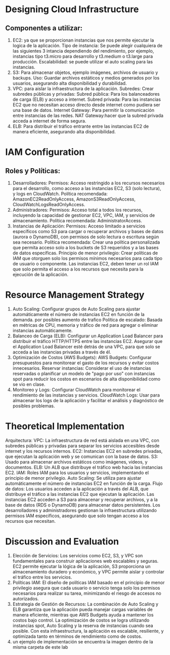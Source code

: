 # Designing Cloud Infrastructure
## Componentes a utilizar:
1. EC2: ya que se proporcionan instancias que nos permite ejecutar la logica de la aplicación.
Tipo de instancia: Se puede alegir cualquiera de las siguientes 3 intancia dependiendo del rendimiento, por ejemplo, instancias tipo t3.micro para desarrollo y t3.medium o t3.large para producción.
Escalabilidad: se puede utilizar el auto scaling para las instancias.
2. S3: Para almacenar objetos, ejemplo imágenes, archivos de usuario y backups.
Uso: Guardar archivos estáticos y medios generados por los usuarios, asegurando alta disponibilidad y durabilidad.
3. VPC: para aislar la infraestructura de la aplicación.
Subredes: Crear subredes públicas y privadas:
Subred pública: Para los balanceadores de carga (ELB) y acceso a internet.
Subred privada: Para las instancias EC2 que no necesitan acceso directo desde internet como pudiera ser una base de datos.
Internet Gateway: Para permitir la comunicación entre instancias de las redes.
NAT Gateway:hacer que la subred privada acceda a internet de forma segura.
4. ELB: Para distribuir el tráfico entrante entre las instancias EC2 de manera eficiente, asegurando alta disponibilidad.

# IAM Configuration
## Roles y Políticas:
1. Desarrolladores:
Permisos: Acceso restringido a los recursos necesarios para el desarrollo, como acceso a las instancias EC2, S3 (solo lectura), y logs en CloudWatch.
Política recomendada: AmazonEC2ReadOnlyAccess, AmazonS3ReadOnlyAccess, CloudWatchLogsReadOnlyAccess.
2. Administradores:
Permisos: Acceso total a todos los recursos, incluyendo la capacidad de gestionar EC2, VPC, IAM, y servicios de almacenamiento.
Política recomendada: AdministratorAccess.
3. Instancias de Aplicación:
Permisos: Acceso limitado a servicios específicos como S3 para cargar o recuperar archivos y bases de datos (aurora o DynamoDB), con permisos de solo lectura o escritura según sea necesario.
Política recomendada: Crear una política personalizada que permita acceso solo a los buckets de S3 requeridos y a las bases de datos específicas.
Principio de menor privilegio:
Crear políticas de IAM que otorguen solo los permisos mínimos necesarios para cada tipo de usuario o componente.
Las instancias EC2, deben tener un rol IAM que solo permita el acceso a los recursos que necesita para la ejecución de la aplicación.

# Resource Management Strategy
1. Auto Scaling:
Configurar grupos de Auto Scaling para ajustar automáticamente el número de instancias EC2 en función de la demanda. por posibles aumento de trafico
Política de escalado: Basada en métricas de CPU, memoria y tráfico de red para agregar o eliminar instancias automáticamente.
2. Balanceo de Carga (ELB):
Configurar un Application Load Balancer para distribuir el tráfico HTTP/HTTPS entre las instancias EC2.
Asegurar que el Application Load Balancer esté detrás de una VPC, para que solo se acceda a las instancias privadas a través de él.
3. Optimización de Costos (AWS Budgets):
AWS Budgets: Configurar presupuestos para monitorear el gasto de los recursos y evitar costos innecesarios.
Reservar instancias: Considerar el uso de instancias reservadas o planificar un modelo de "pago por uso" con instancias spot para reducir los costos en escenarios de alta disponibilidad como se vio en clase.
4. Monitoreo y Logs:
Configurar CloudWatch para monitorear el rendimiento de las instancias y servicios.
CloudWatch Logs: Usar para almacenar los logs de la aplicación y facilitar el análisis y diagnóstico de posibles problemas.


# Theoretical Implementation
Arquitectura:
VPC: La infraestructura de red está aislada en una VPC, con subredes públicas y privadas para separar los servicios accesibles desde internet y los recursos internos.
EC2: Instancias EC2 en subredes privadas, que ejecutan la aplicación web y se comunican con la base de datos.
S3: Usado para almacenar archivos estáticos como imágenes, videos, y documentos.
ELB: Un ALB que distribuye el tráfico web hacia las instancias EC2.
IAM: Roles IAM para los usuarios y servicios, implementando el principio de menor privilegio.
Auto Scaling: Se utiliza para ajustar automáticamente el número de instancias EC2 en función de la carga.
Flujo de datos:
Los usuarios acceden a la aplicación a través del ALB, que distribuye el tráfico a las instancias EC2 que ejecutan la aplicación.
Las instancias EC2 acceden a S3 para almacenar y recuperar archivos, y a la base de datos (RDS o DynamoDB) para almacenar datos persistentes.
Los desarrolladores y administradores gestionan la infraestructura utilizando permisos IAM específicos, asegurando que solo tengan acceso a los recursos que necesitan.


# Discussion and Evaluation
1. Elección de Servicios:
Los servicios como EC2, S3, y VPC son fundamentales para construir aplicaciones web escalables y seguras. EC2 permite ejecutar la lógica de la aplicación, S3 proporciona un almacenamiento duradero y económico, y VPC permite aislar y controlar el tráfico entre los servicios.
2. Políticas IAM:
El diseño de políticas IAM basado en el principio de menor privilegio asegura que cada usuario o servicio tenga solo los permisos necesarios para realizar su tarea, minimizando el riesgo de accesos no autorizados.
3. Estrategia de Gestión de Recursos:
La combinación de Auto Scaling y ELB garantiza que la aplicación pueda manejar cargas variables de manera eficiente, mientras que AWS Budgets ayuda a mantener los costos bajo control. La optimización de costos se logra utilizando instancias spot, Auto Scaling y la reserva de instancias cuando sea posible.
Con esta infraestructura, la aplicación es escalable, resiliente, y optimizada tanto en términos de rendimiento como de costos.
4. un ejemplo de implementación se encuentra la imagen dentro de la misma carpeta de este lab